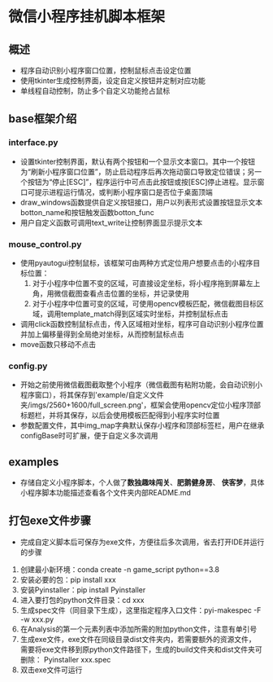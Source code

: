 # 微信小程序挂机脚本框架
## 概述
- 程序自动识别小程序窗口位置，控制鼠标点击设定位置
- 使用tkinter生成控制界面，设定自定义按钮并定制对应功能
- 单线程自动控制，防止多个自定义功能抢占鼠标

## base框架介绍
### interface.py
- 设置tkinter控制界面，默认有两个按钮和一个显示文本窗口。其中一个按钮为“刷新小程序窗口位置”，防止启动程序后再次拖动窗口导致定位错误；另一个按钮为“停止[ESC]”，程序运行中可点击此按钮或按[ESC]停止进程。显示窗口可提示进程运行情况，或判断小程序窗口是否位于桌面顶端
- draw_windows函数提供自定义按钮接口，用户以列表形式设置按钮显示文本botton_name和按钮触发函数botton_func
- 用户自定义函数可调用text_write让控制界面显示提示文本

### mouse_control.py
- 使用pyautogui控制鼠标，该框架可由两种方式定位用户想要点击的小程序目标位置：
  1. 对于小程序中位置不变的区域，可直接设定坐标，将小程序拖到屏幕左上角，用微信截图查看点击位置的坐标，并记录使用
  2. 对于小程序中位置可变的区域，可使用opencv模板匹配，微信截图目标区域，调用template_match得到区域实时坐标，并控制鼠标点击
- 调用click函数控制鼠标点击，传入区域相对坐标，程序可自动识别小程序位置并加上偏移量得到全局绝对坐标，从而控制鼠标点击
- move函数只移动不点击

### config.py
- 开始之前使用微信截图截取整个小程序（微信截图有粘附功能，会自动识别小程序窗口），将其保存到'example/自定义文件夹/imgs/2560+1600/full_screen.png'，框架会使用opencv定位小程序顶部标题栏，并将其保存，以后会使用模板匹配得到小程序实时位置
- 参数配置文件，其中img_map字典默认保存小程序和顶部标签栏，用户在继承configBase时可扩展，便于自定义多次调用

## examples
- 存储自定义小程序脚本，个人做了**数独趣味闯关**、**肥鹅健身房**、 **侠客梦**，具体小程序脚本功能描述查看各个文件夹内部README.md


## 打包exe文件步骤
- 完成自定义脚本后可保存为exe文件，方便往后多次调用，省去打开IDE并运行的步骤
1. 创建最小新环境：conda create -n game_script python==3.8
2. 安装必要的包：pip install xxx
3. 安装Pyinstaller：pip install Pyinstaller
4. 进入要打包的python文件目录：cd xxx
5. 生成spec文件（同目录下生成），这里指定程序入口文件：pyi-makespec -F -w xxx.py
6. 在Analysis的第一个元素列表中添加所需的附加python文件，注意有单引号
7. 生成exe文件，exe文件在同级目录dist文件夹内，若需要额外的资源文件，
   需要将exe文件移到原python文件路径下，生成的build文件夹和dist文件夹可删除：
   Pyinstaller xxx.spec
8. 双击exe文件可运行